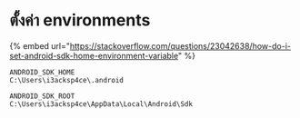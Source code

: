 # ตั้งค่า environments

{% embed url="https://stackoverflow.com/questions/23042638/how-do-i-set-android-sdk-home-environment-variable" %}



```text
ANDROID_SDK_HOME
C:\Users\i3acksp4ce\.android

ANDROID_SDK_ROOT
C:\Users\i3acksp4ce\AppData\Local\Android\Sdk
```

